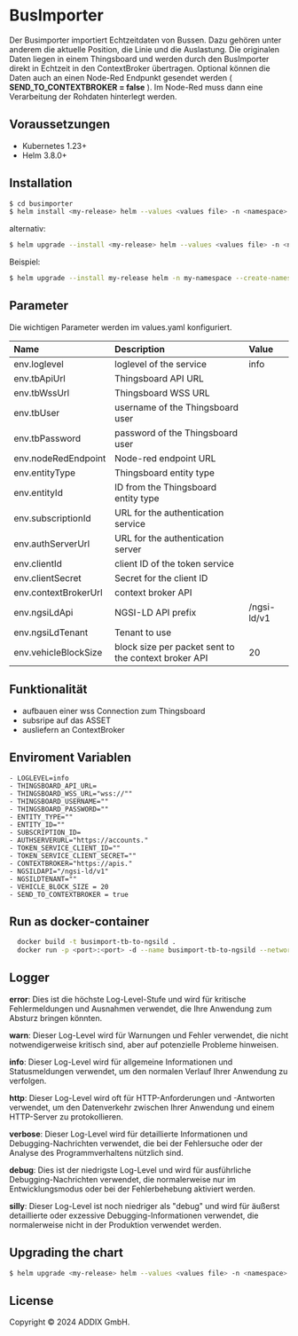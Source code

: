 # BusImporter
Der Busimporter importiert Echtzeitdaten von Bussen. Dazu gehören unter anderem die aktuelle Position, die Linie und die Auslastung.
Die originalen Daten liegen in einem Thingsboard und werden durch den BusImporter direkt in Echtzeit in den ContextBroker übertragen.
Optional können die Daten auch an einen Node-Red Endpunkt gesendet werden ( **SEND_TO_CONTEXTBROKER = false** ). Im Node-Red muss dann eine Verarbeitung der Rohdaten hinterlegt werden.


## Voraussetzungen

* Kubernetes 1.23+
* Helm 3.8.0+

## Installation

```bash
$ cd busimporter
$ helm install <my-release> helm --values <values file> -n <namespace>
```

alternativ:

```bash
$ helm upgrade --install <my-release> helm --values <values file> -n <namespace>
```

Beispiel:

```bash
$ helm upgrade --install my-release helm -n my-namespace --create-namespace --values <values file>
```

## Parameter
Die wichtigen Parameter werden im values.yaml konfiguriert.

| Name                    | Description                                     | Value  |
|:------------------------|:------------------------------------------------|:-------|
| env.loglevel            | loglevel of the service                         | info   |
| env.tbApiUrl            | Thingsboard API URL                             |        |
| env.tbWssUrl            | Thingsboard WSS URL                             |        |
| env.tbUser              | username of the Thingsboard user                |        |
| env.tbPassword          | password of the Thingsboard user                |        |
| env.nodeRedEndpoint     | Node-red endpoint URL                           |        |
| env.entityType          | Thingsboard entity type                         |        |
| env.entityId            | ID from the Thingsboard entity type             |        |
| env.subscriptionId      | URL for the authentication service              |        |
| env.authServerUrl       | URL for the authentication server               |        |
| env.clientId            | client ID of the token service                  |        |
| env.clientSecret        | Secret for the client ID                        |        |
| env.contextBrokerUrl    | context broker API                              |        |
| env.ngsiLdApi           | NGSI-LD API prefix                              | /ngsi-ld/v1 |
| env.ngsiLdTenant        | Tenant to use                                   |        |
| env.vehicleBlockSize    | block size per packet sent to the context broker API | 20 |


## Funktionalität

- aufbauen einer wss Connection zum Thingsboard
- subsripe auf das ASSET
- ausliefern an ContextBroker

## Enviroment Variablen

```
- LOGLEVEL=info
- THINGSBOARD_API_URL=
- THINGSBOARD_WSS_URL="wss://""
- THINGSBOARD_USERNAME=""
- THINGSBOARD_PASSWORD=""
- ENTITY_TYPE=""
- ENTITY_ID=""
- SUBSCRIPTION_ID=
- AUTHSERVERURL="https://accounts."
- TOKEN_SERVICE_CLIENT_ID=""
- TOKEN_SERVICE_CLIENT_SECRET=""
- CONTEXTBROKER="https://apis."
- NGSILDAPI="/ngsi-ld/v1"
- NGSILDTENANT=""
- VEHICLE_BLOCK_SIZE = 20
- SEND_TO_CONTEXTBROKER = true  
```

## Run as docker-container

```bash
  docker build -t busimport-tb-to-ngsild .
  docker run -p <port>:<port> -d --name busimport-tb-to-ngsild --network <network> --expose <port> --env-file .env busimport-tb-to-ngsild ./busimport.js
```

## Logger

**error**: Dies ist die höchste Log-Level-Stufe und wird für kritische Fehlermeldungen und Ausnahmen verwendet, die Ihre Anwendung zum Absturz bringen könnten.

**warn**: Dieser Log-Level wird für Warnungen und Fehler verwendet, die nicht notwendigerweise kritisch sind, aber auf potenzielle Probleme hinweisen.

**info**: Dieser Log-Level wird für allgemeine Informationen und Statusmeldungen verwendet, um den normalen Verlauf Ihrer Anwendung zu verfolgen.

**http**: Dieser Log-Level wird oft für HTTP-Anforderungen und -Antworten verwendet, um den Datenverkehr zwischen Ihrer Anwendung und einem HTTP-Server zu protokollieren.

**verbose**: Dieser Log-Level wird für detaillierte Informationen und Debugging-Nachrichten verwendet, die bei der Fehlersuche oder der Analyse des Programmverhaltens nützlich sind.

**debug**: Dies ist der niedrigste Log-Level und wird für ausführliche Debugging-Nachrichten verwendet, die normalerweise nur im Entwicklungsmodus oder bei der Fehlerbehebung aktiviert werden.

**silly**: Dieser Log-Level ist noch niedriger als "debug" und wird für äußerst detaillierte oder exzessive Debugging-Informationen verwendet, die normalerweise nicht in der Produktion verwendet werden.

## Upgrading the chart

```bash
$ helm upgrade <my-release> helm --values <values file> -n <namespace>
```

## License

Copyright © 2024 ADDIX GmbH.
